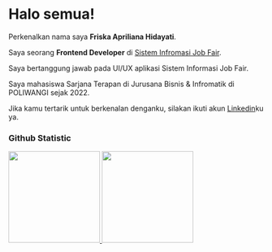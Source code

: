 # Halo semua! 

Perkenalkan nama saya **Friska Apriliana Hidayati**.<br>

Saya seorang **Frontend Developer** di [Sistem Infromasi Job Fair](https://ta.poliwangi.ac.id/~ti22017/).<br>

Saya bertanggung jawab pada UI/UX aplikasi Sistem Informasi Job Fair.<br>

Saya mahasiswa Sarjana Terapan di Jurusana Bisnis & Infromatik di POLIWANGI sejak 2022.<br>

Jika kamu tertarik untuk berkenalan denganku, silakan ikuti akun [Linkedin](www.linkedin.com/in/friska-apriliana-hidayati-36455a275)ku ya.

### Github Statistic
<p align="left">
<a href="https://github.com/friskahidyt08">
  <img height="180em" src="https://github-readme-stats-eight-theta.vercel.app/api?username=dimasmds&show_icons=true&theme=algolia&include_all_commits=true&count_private=true"/>
  <img height="180em" src="https://github-readme-stats-eight-theta.vercel.app/api/top-langs/?username=dimasmds&layout=compact&langs_count=8&theme=algolia"/>
</a>
</p>
